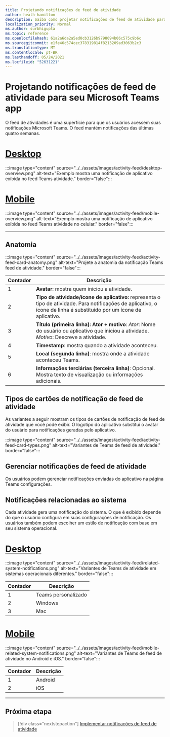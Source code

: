 ```yaml
---
title: Projetando notificações de feed de atividade
author: heath-hamilton
description: Saiba como projetar notificações de feed de atividade para seu aplicativo Teams e obter o kit Microsoft Teams interface do usuário.
localization_priority: Normal
ms.author: surbhigupta
ms.topic: reference
ms.openlocfilehash: 61a2a6da2a5ed0cb3126b9798094b06c575c9b6c
ms.sourcegitcommit: e1fe46c574cec378319814f8213209ad3063b2c3
ms.translationtype: MT
ms.contentlocale: pt-BR
ms.lasthandoff: 05/24/2021
ms.locfileid: "52631221"
---
```

# <a name="designing-activity-feed-notifications-for-your-microsoft-teams-app"></a>Projetando notificações de feed de atividade para seu Microsoft Teams app

O feed de atividades é uma superfície para que os usuários acessem suas notificações Microsoft Teams. O feed mantém notificações das últimas quatro semanas.

# <a name="desktop"></a>[Desktop](#tab/desktop)

:::image type="content" source="../../assets/images/activity-feed/desktop-overview.png" alt-text="Exemplo mostra uma notificação de aplicativo exibida no feed Teams atividade." border="false":::

# <a name="mobile"></a>[Mobile](#tab/mobile)

:::image type="content" source="../../assets/images/activity-feed/mobile-overview.png" alt-text="Exemplo mostra uma notificação de aplicativo exibida no feed Teams atividade no celular." border="false":::

---

## <a name="anatomy"></a>Anatomia

:::image type="content" source="../../assets/images/activity-feed/activity-feed-card-anatomy.png" alt-text="Projete a anatomia da notificação Teams feed de atividade." border="false":::

|Contador|Descrição|
|----------|-----------|
|1|**Avatar**: mostra quem iniciou a atividade.|
|2|**Tipo de atividade/ícone de aplicativo:** representa o tipo de atividade. Para notificações de aplicativo, o ícone de linha é substituído por um ícone de aplicativo.|
|3|**Título (primeira linha): Ator + motivo**: *Ator*: Nome do usuário ou aplicativo que iniciou a atividade. *Motivo*: Descreve a atividade.|
|4 |**Timestamp**: mostra quando a atividade aconteceu.|
|5 |**Local (segunda linha)**: mostra onde a atividade aconteceu Teams.|
|6 |**Informações terciárias (terceira linha)**: Opcional. Mostra texto de visualização ou informações adicionais.|

## <a name="types-of-activity-feed-notification-cards"></a>Tipos de cartões de notificação de feed de atividade

As variantes a seguir mostram os tipos de cartões de notificação de feed de atividade que você pode exibir. O logotipo do aplicativo substitui o avatar do usuário para notificações geradas pelo aplicativo.

:::image type="content" source="../../assets/images/activity-feed/activity-feed-card-types.png" alt-text="Variantes de Teams de feed de atividade." border="false":::

## <a name="manage-activity-feed-notifications"></a>Gerenciar notificações de feed de atividade

Os usuários podem gerenciar notificações enviadas do aplicativo na página Teams configurações.

## <a name="related-system-notifications"></a>Notificações relacionadas ao sistema

Cada atividade gera uma notificação do sistema. O que é exibido depende do que o usuário configura em suas configurações de notificação. Os usuários também podem escolher um estilo de notificação com base em seu sistema operacional.

# <a name="desktop"></a>[Desktop](#tab/desktop)

:::image type="content" source="../../assets/images/activity-feed/related-system-notifications.png" alt-text="Variantes de Teams de atividade em sistemas operacionais diferentes." border="false":::

|Contador|Descrição|
|----------|-----------|
|1|Teams personalizado|
|2|Windows|
|3|Mac|

# <a name="mobile"></a>[Mobile](#tab/mobile)

:::image type="content" source="../../assets/images/activity-feed/mobile-related-system-notifications.png" alt-text="Variantes de Teams de feed de atividade no Android e iOS." border="false":::

|Contador|Descrição|
|----------|-----------|
|1|Android|
|2|iOS|

---

## <a name="next-step"></a>Próxima etapa

> [!div class="nextstepaction"]
> [Implementar notificações de feed de atividade](/graph/teams-send-activityfeednotifications)
